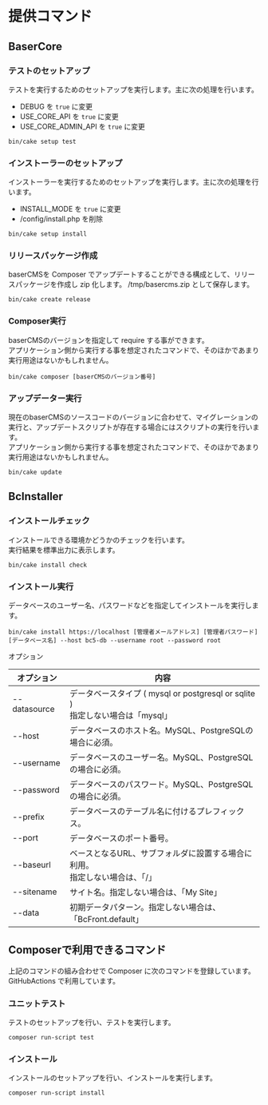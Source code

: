 # 提供コマンド

## BaserCore

### テストのセットアップ

テストを実行するためのセットアップを実行します。主に次の処理を行います。

- DEBUG を `true` に変更
- USE_CORE_API を `true` に変更
- USE_CORE_ADMIN_API を `true` に変更

```shell
bin/cake setup test
```

### インストーラーのセットアップ

インストーラーを実行するためのセットアップを実行します。主に次の処理を行います。

- INSTALL_MODE を `true` に変更
- /config/install.php を削除

```shell
bin/cake setup install
```

### リリースパッケージ作成

baserCMSを Composer でアップデートすることができる構成として、リリースパッケージを作成し zip 化します。
/tmp/basercms.zip として保存します。

```shell
bin/cake create release
```

### Composer実行

baserCMSのバージョンを指定して require する事ができます。  
アプリケーション側から実行する事を想定されたコマンドで、そのほかであまり実行用途はないかもしれません。

```shell
bin/cake composer [baserCMSのバージョン番号]
```

### アップデーター実行

現在のbaserCMSのソースコードのバージョンに合わせて、マイグレーションの実行と、アップデートスクリプトが存在する場合にはスクリプトの実行を行います。  
アプリケーション側から実行する事を想定されたコマンドで、そのほかであまり実行用途はないかもしれません。

```shell
bin/cake update
```

## BcInstaller

### インストールチェック

インストールできる環境かどうかのチェックを行います。  
実行結果を標準出力に表示します。

```shell
bin/cake install check
```

### インストール実行

データベースのユーザー名、パスワードなどを指定してインストールを実行します。

```shell
bin/cake install https://localhost [管理者メールアドレス] [管理者パスワード] [データベース名] --host bc5-db --username root --password root
```

オプション

| オプション        | 内容                                                             |
|--------------|----------------------------------------------------------------|
| --datasource | データベースタイプ ( mysql or postgresql or sqlite )<br>指定しない場合は「mysql」 |
| --host       | データベースのホスト名。MySQL、PostgreSQLの場合に必須。                            |
| --username   | データベースのユーザー名。MySQL、PostgreSQLの場合に必須。                           |
| --password   | データベースのパスワード。MySQL、PostgreSQLの場合に必須。                           |
| --prefix     | データベースのテーブル名に付けるプレフィックス。                                       |
| --port       | データベースのポート番号。                                                  |
| --baseurl    | ベースとなるURL、サブフォルダに設置する場合に利用。<br>指定しない場合は、「/」                    |
| --sitename   | サイト名。指定しない場合は、「My Site」                                        |
| --data       | 初期データパターン。指定しない場合は、「BcFront.default」                           |


## Composerで利用できるコマンド

上記のコマンドの組み合わせで Composer に次のコマンドを登録しています。  
GitHubActions で利用しています。

### ユニットテスト
テストのセットアップを行い、テストを実行します。
```shell
composer run-script test
```

### インストール
インストールのセットアップを行い、インストールを実行します。
```shell
composer run-script install
```

